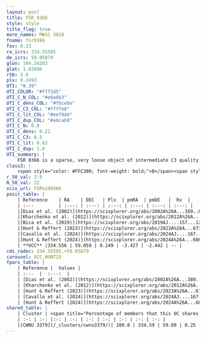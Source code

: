 ```yaml
---
layout: post
title: FSR 0366
style: style
title_flag: true
more_names: MWSC 3610
fname: fsr0366
fov: 0.13
ra_icrs: 334.55585
de_icrs: 59.05879
glon: 104.34203
glat: 1.82696
r50: 3.9
plx: 0.2493
UTI: "0.39"
UTI_COLOR: "#fff2d5"
UTI_C_N_COL: "#e0a6b3"
UTI_C_dens_COL: "#fbcebe"
UTI_C_C3_COL: "#ffffe8"
UTI_C_lit_COL: "#eef8d4"
UTI_C_dup_COL: "#a6cab9"
UTI_C_N: 0.0
UTI_C_dens: 0.21
UTI_C_C3: 0.5
UTI_C_lit: 0.62
UTI_C_dup: 1.0
UTI_summary: |
    FSR 0366 is a sparse, very loose object of intermediate C3 quality. It is moderately studied in the literature. This object shares a large percentage of members with a later reported entry.<br><br><span style="color: #99180f; font-weight: bold;">Warning: </span>contains less than 25 stars with <i>P>0.5</i> estimated.
class3: |
    <span style="color: #FFC300; font-weight: bold;">B</span><span style="color: #FFC300; font-weight: bold;">B</span>
r_50_val: 3.9
N_50_val: 22
scix_url: FSR%200366
posit_table: |
    | Reference    | RA    | DEC   | Plx  | pmRA  | pmDE   |  Rv  |
    | :---         | :---: | :---: | :---: | :---: | :---: | :---: |
    |[Dias et al. (2002)](https://scixplorer.org/abs/2002A%26A...389..871D) | 334.663 | 59.014 | -- | -1.82 | -1.33 | -- |
    |[Kharchenko et al. (2012)](https://scixplorer.org/abs/2012A%26A...543A.156K) | 334.683 | 59.0 | -- | -1.82 | -1.33 | -- |
    |[Bica et al. (2019)](https://scixplorer.org/abs/2019AJ....157...12B) | 334.66 | 59.017 | -- | -- | -- | -- |
    |[Hunt & Reffert (2023)](https://scixplorer.org/abs/2023A%26A...673A.114H) | 334.549 | 59.118 | 0.246 | -3.433 | -2.447 | -- |
    |[Cavallo et al. (2024)](https://scixplorer.org/abs/2024AJ....167...12C) | 334.629 | 59.096 | 0.246 | -- | -- | -- |
    |[Hunt & Reffert (2024)](https://scixplorer.org/abs/2024A%26A...686A..42H) | 334.549 | 59.118 | 0.246 | -3.433 | -2.447 | -- |
    | **UCC** |334.556 | 59.059 | 0.249 | -3.427 | -2.442 | -- | 
cds_radec: 334.55585,+59.05879
carousel: UCC_HUNT23
fpars_table: |
    | Reference |  Values |
    | :---  |  :---:  |
    | [Dias et al. (2002)](https://scixplorer.org/abs/2002A%26A...389..871D) | `E(B-V)=1.103, Dist=5610.0, Age=8.715` |
    | [Kharchenko et al. (2012)](https://scixplorer.org/abs/2012A%26A...543A.156K) | `e_bv=1.103, distance=5610, log_age=8.715` |
    | [Hunt & Reffert (2023)](https://scixplorer.org/abs/2023A%26A...673A.114H) | `AV50=3.351, diffAV50=2.573, MOD50=12.912, logAge50=6.802` |
    | [Cavallo et al. (2024)](https://scixplorer.org/abs/2024AJ....167...12C) | `AV50=3.1, dMod50=12.59, logAge50=7.67, [Fe/H]50=0.51` |
    | [Hunt & Reffert (2024)](https://scixplorer.org/abs/2024A%26A...686A..42H) | `MassJ=1459.06` |
shared_table: |
    | Cluster | <span title="Percentage of members that this OC shares with the ones listed">%</span>   | RA   | DEC   | Plx   | pmRA  | pmDE  | Rv | UTI |
    | :-: | :-: |:-: | :-: | :-: | :-: | :-: | :-: | :-: |
    |[CWNU 3379](/_clusters/cwnu3379/)| 100.0 | 334.59 | 59.09 | 0.25 | -3.44 | -2.45 | -74.47 |0.36 |
---
```

